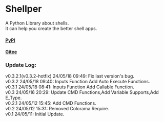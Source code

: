 # Shellper

A Python Library about shells.
<br>It can help you create the better shell apps.

#### [PyPI](https://pypi.org/project/Shellper)

#### [Gitee](https://gitee.com/ShawnMerry/Shellper)

### Update Log:<br>

v0.3.2.1(v0.3.2-hotfix) 24/05/18 09:49: Fix last version's bug.<br>
v0.3.2 24/05/18 09:40: Inputs Function Add Auto Execute Functions.<br>
v0.3.1 24/05/18 08:41: Inputs Function Add Callable Function.<br>
v0.3 24/05/16 20:29: Update CMD Functions,Add Variable Supports,Add E_Type.<br>
v0.2.1 24/05/12 15:45: Add CMD Functions.<br>
v0.2 24/05/12 15:31: Removed Colorama Require.<br>
v0.1 24/05/11: Initial Update.